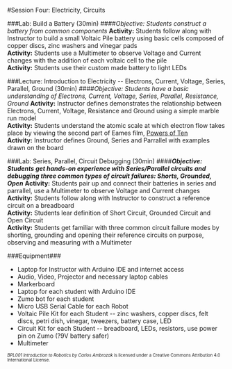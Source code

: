 #Session Four: Electricity, Circuits

###Lab: Build a Battery (30min)
####_Objective: Students construct a battery from common components_
**Activity:** Students follow along with Instructor to build a small Voltaic Pile battery using basic cells composed of copper discs, zinc washers and vinegar pads<br>
**Activity:** Students use a Multimeter to observe Voltage and Current changes with the addition of each voltaic cell to the pile<br>
**Activity:** Students use their custom made battery to light LEDs


###Lecture: Introduction to Electricity -- Electrons, Current, Voltage, Series, Parallel, Ground (30min)
####_Objective: Students have a basic understanding of Electrons, Current, Voltage, Series, Parallel, Resistance, Ground_
**Activity:** Instructor defines demonstrates the relationship between Electrons, Current, Voltage, Resistance and Ground using a simple marble run model<br>
**Activity:** Students understand the atomic scale at which electron flow takes place by
viewing the second part of Eames film, [Powers of Ten](https://youtu.be/0fKBhvDjuy0?t=351)<br>
**Activity:**  Instructor defines Ground, Series and Parrallel with examples drawn on the board

###Lab: Series, Parallel, Circuit Debugging (30min)
####_**Objective: Students get hands-on experience with Series/Parallel circuits
and debugging three common types of circuit failures: Shorts, Grounded, Open**_
**Activity:** Students pair up and connect their batteries in series and parrallel,
use a Multimeter to observe Voltage and Current changes
**Activity:** Students follow along with Instructor to construct a reference circuit on a breadboard<br>
**Activity:** Students lear definition of Short Circuit, Grounded Circuit and Open Circuit<br>
**Activity:** Students get familiar with three common circuit failure modes by
shorting, grounding and opening their reference circuits on purpose, observing and measuring with a Multimeter


###Equipment###
* Laptop for Instructor with Arduino IDE and internet access
* Audio, Video, Projector and necessary laptop cables
* Markerboard
* Laptop for each student with Arduino IDE
* Zumo bot for each student
* Micro USB Serial Cable for each Robot
* Voltaic Pile Kit for each Student -- zinc washers, copper discs, felt discs, petri dish, vinegar, tweezers, battery case, LED
* Circuit Kit for each Student -- breadboard, LEDs, resistors, use power pin on Zumo (?9V battery safer)
* Multimeter

<sup><sub>*BPL001 Introduction to Robotics by Carlos Ambrozak* is licensed under a Creative Commons Attribution 4.0 International License.</sub></sup>
